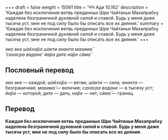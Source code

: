 +++
draft = false
weight = 15061
title = 'ЧЧ Ади 10.162'
description = 'Каждая без исключения ветвь преданных Шри Чайтаньи Махапрабху наделена безграничной духовной силой и славой. Будь у меня даже тысяча уст, мне не под силу было бы описать все их деяния.'
summary = 'Каждая без исключения ветвь преданных Шри Чайтаньи Махапрабху наделена безграничной духовной силой и славой. Будь у меня даже тысяча уст, мне не под силу было бы описать все их деяния.'
+++

_эка эка ш́а̄кха̄ра ш́акти ананта махима̄  
‘сахасра вадане’ йа̄ра дите на̄ре сӣма̄_

## Пословный перевод

_эка_ _эка_ — каждой; _ш́а̄кха̄ра_ — ветви; _ш́акти_ — сила; _ананта_ — безграничная; _махима̄_ — величие; _сахасра_ _вадане_ — в тысячу уст; _йа̄ра_ — которой; _дите_ — дать; _на̄ре_ — нет; _сӣма̄_ — границ.

## Перевод

**Каждая без исключения ветвь преданных Шри Чайтаньи Махапрабху наделена безграничной духовной силой и славой. Будь у меня даже тысяча уст, мне не под силу было бы описать все их деяния.**
